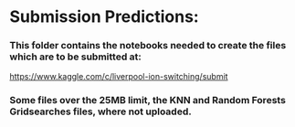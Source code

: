 # Submission Predictions:

### This folder contains the notebooks needed to create the files which are to be submitted at:
https://www.kaggle.com/c/liverpool-ion-switching/submit

### Some files over the 25MB limit, the KNN and Random Forests Gridsearches files, where not uploaded.